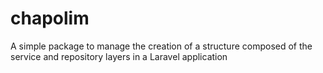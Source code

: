 # chapolim
A simple package to manage the creation of a structure composed of the service and repository layers in a Laravel application
